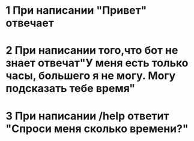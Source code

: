 # 1 При написании "Привет" отвечает
# 2 При написании того,что бот не знает отвечат"У меня есть только часы, большего я не могу. Могу подсказать тебе время"
# 3 При написании /help ответит "Спроси меня сколько времени?"